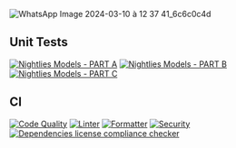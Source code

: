 ![WhatsApp Image 2024-03-10 à 12 37 41_6c6c0c4d](https://github.com/Smartappli/AIMER/assets/26173534/1614c965-5bb9-425c-b1e4-48bd38671507)

## Unit Tests

[![Nightlies Models - PART A](https://github.com/Smartappli/AIMER/actions/workflows/nightlies_models_A.yml/badge.svg)](https://github.com/Smartappli/AIMER/actions/workflows/nightlies_models_A.yml)
[![Nightlies Models - PART B](https://github.com/Smartappli/AIMER/actions/workflows/nightlies_models_B.yml/badge.svg)](https://github.com/Smartappli/AIMER/actions/workflows/nightlies_models_B.yml)
[![Nightlies Models - PART C](https://github.com/Smartappli/AIMER/actions/workflows/nightlies_models_C.yml/badge.svg)](https://github.com/Smartappli/AIMER/actions/workflows/nightlies_models_C.yml)

## CI

[![Code Quality](https://github.com/Smartappli/AIMER/actions/workflows/quality.yml/badge.svg)](https://github.com/Smartappli/AIMER/actions/workflows/quality.yml)
[![Linter](https://github.com/Smartappli/AIMER/actions/workflows/linter.yml/badge.svg)](https://github.com/Smartappli/AIMER/actions/workflows/linter.yml)
[![Formatter](https://github.com/Smartappli/AIMER/actions/workflows/formatter.yml/badge.svg)](https://github.com/Smartappli/AIMER/actions/workflows/formatter.yml)
[![Security](https://github.com/Smartappli/AIMER/actions/workflows/security.yml/badge.svg)](https://github.com/Smartappli/AIMER/actions/workflows/security.yml)
[![Dependencies license compliance checker](https://github.com/Smartappli/AIMER/actions/workflows/liccheck.yml/badge.svg)](https://github.com/Smartappli/AIMER/actions/workflows/liccheck.yml)
